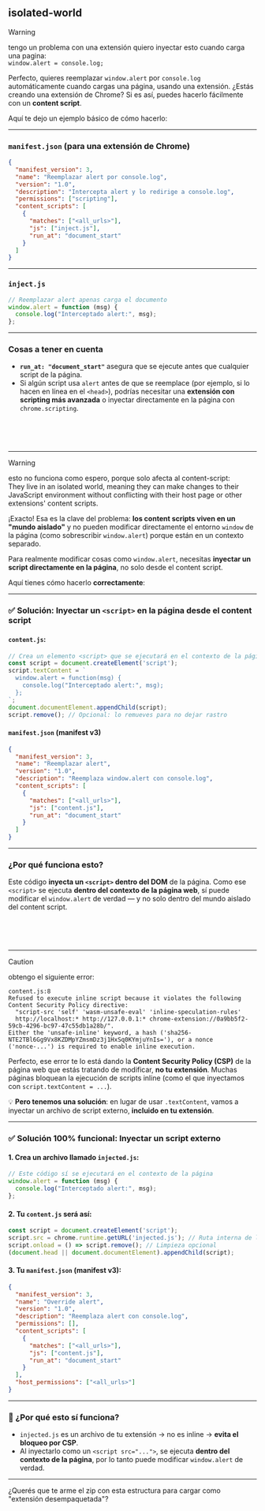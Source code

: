 ## isolated-world

> [!WARNING]
> tengo un problema con una extensión quiero inyectar esto cuando carga una pagina:
> <br/> `window.alert = console.log;`


Perfecto, quieres reemplazar `window.alert` por `console.log` automáticamente cuando cargas una página, usando una extensión. ¿Estás creando una extensión de Chrome? Si es así, puedes hacerlo fácilmente con un **content script**.

Aquí te dejo un ejemplo básico de cómo hacerlo:

---

### `manifest.json` (para una extensión de Chrome)

```json
{
  "manifest_version": 3,
  "name": "Reemplazar alert por console.log",
  "version": "1.0",
  "description": "Intercepta alert y lo redirige a console.log",
  "permissions": ["scripting"],
  "content_scripts": [
    {
      "matches": ["<all_urls>"],
      "js": ["inject.js"],
      "run_at": "document_start"
    }
  ]
}
```

---

### `inject.js`

```js
// Reemplazar alert apenas carga el documento
window.alert = function (msg) {
  console.log("Interceptado alert:", msg);
};
```

---

### Cosas a tener en cuenta

- **`run_at: "document_start"`** asegura que se ejecute antes que cualquier script de la página.
- Si algún script usa `alert` antes de que se reemplace (por ejemplo, si lo hacen en línea en el `<head>`), podrías necesitar una **extensión con scripting más avanzada** o inyectar directamente en la página con `chrome.scripting`.

<br/>
<br/>
<br/>

---

> [!WARNING]
> esto no funciona como espero, porque solo afecta al content-script:
> <br/> They live in an isolated world, meaning they can make changes to their JavaScript environment without conflicting with their host page or other extensions' content scripts.

¡Exacto! Esa es la clave del problema: **los content scripts viven en un "mundo aislado"** y no pueden modificar directamente el entorno `window` de la página (como sobrescribir `window.alert`) porque están en un contexto separado.

Para realmente modificar cosas como `window.alert`, necesitas **inyectar un script directamente en la página**, no solo desde el content script.

Aquí tienes cómo hacerlo **correctamente**:

---

### ✅ Solución: Inyectar un `<script>` en la página desde el content script

#### `content.js`:

```js
// Crea un elemento <script> que se ejecutará en el contexto de la página
const script = document.createElement('script');
script.textContent = `
  window.alert = function(msg) {
    console.log("Interceptado alert:", msg);
  };
`;
document.documentElement.appendChild(script);
script.remove(); // Opcional: lo remueves para no dejar rastro
```

#### `manifest.json` (manifest v3)

```json
{
  "manifest_version": 3,
  "name": "Reemplazar alert",
  "version": "1.0",
  "description": "Reemplaza window.alert con console.log",
  "content_scripts": [
    {
      "matches": ["<all_urls>"],
      "js": ["content.js"],
      "run_at": "document_start"
    }
  ]
}
```

---

### ¿Por qué funciona esto?

Este código **inyecta un `<script>` dentro del DOM** de la página. Como ese `<script>` se ejecuta **dentro del contexto de la página web**, sí puede modificar el `window.alert` de verdad — y no solo dentro del mundo aislado del content script.

<br/>
<br/>
<br/>

---

> [!CAUTION]
> obtengo el siguiente error:
```
content.js:8
Refused to execute inline script because it violates the following Content Security Policy directive:
  "script-src 'self' 'wasm-unsafe-eval' 'inline-speculation-rules'
  http://localhost:* http://127.0.0.1:* chrome-extension://0a9bb5f2-59cb-4296-bc97-47c55db1a28b/".
Either the 'unsafe-inline' keyword, a hash ('sha256-NTE2TBl6Gg9Vx8KZDMpYZmsmDz3j1HxSq0KYmjuYnIs='), or a nonce ('nonce-...') is required to enable inline execution.
```


Perfecto, ese error te lo está dando la **Content Security Policy (CSP)** de la página web que estás tratando de modificar, **no tu extensión**. Muchas páginas bloquean la ejecución de scripts inline (como el que inyectamos con `script.textContent = ...`).

💡 **Pero tenemos una solución**: en lugar de usar `.textContent`, vamos a inyectar un archivo de script externo, **incluido en tu extensión**.

---

### ✅ Solución 100% funcional: Inyectar un script externo

#### 1. Crea un archivo llamado `injected.js`:

```js
// Este código sí se ejecutará en el contexto de la página
window.alert = function (msg) {
  console.log("Interceptado alert:", msg);
};
```

#### 2. Tu `content.js` será así:

```js
const script = document.createElement('script');
script.src = chrome.runtime.getURL('injected.js'); // Ruta interna de la extensión
script.onload = () => script.remove(); // Limpieza opcional
(document.head || document.documentElement).appendChild(script);
```

#### 3. Tu `manifest.json` (manifest v3):

```json
{
  "manifest_version": 3,
  "name": "Override alert",
  "version": "1.0",
  "description": "Reemplaza alert con console.log",
  "permissions": [],
  "content_scripts": [
    {
      "matches": ["<all_urls>"],
      "js": ["content.js"],
      "run_at": "document_start"
    }
  ],
  "host_permissions": ["<all_urls>"]
}
```

---

### 📌 ¿Por qué esto sí funciona?

- `injected.js` es un archivo de tu extensión → no es inline → **evita el bloqueo por CSP**.
- Al inyectarlo como un `<script src="...">`, se ejecuta **dentro del contexto de la página**, por lo tanto puede modificar `window.alert` de verdad.

---

¿Querés que te arme el zip con esta estructura para cargar como "extensión desempaquetada"?










